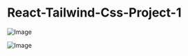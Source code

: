 # React-Tailwind-Css-Project-1
![Image](https://github.com/user-attachments/assets/58c3123a-0621-46b3-8f82-69a5c4f46c14)


![Image](https://github.com/user-attachments/assets/1ea257c5-3a72-478c-9913-ce06083fb640)
